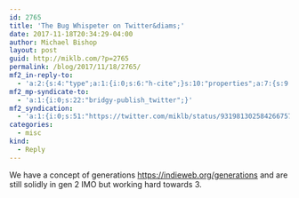 ```yaml
---
id: 2765
title: 'The Bug Whispeter on Twitter&diams;'
date: 2017-11-18T20:34:29-04:00
author: Michael Bishop
layout: post
guid: http://miklb.com/?p=2765
permalink: /blog/2017/11/18/2765/
mf2_in-reply-to:
  - 'a:2:{s:4:"type";a:1:{i:0;s:6:"h-cite";}s:10:"properties";a:7:{s:9:"published";a:1:{i:0;s:25:"2017-11-18T20:20:50+00:00";}s:7:"updated";a:1:{i:0;s:25:"2017-11-18T20:20:50+00:00";}s:7:"summary";a:1:{i:0;s:43:"I figured this was going on, and thank you!";}s:4:"name";a:1:{i:0;s:28:"The Bug Whispeter on Twitter";}s:3:"url";a:1:{i:0;s:56:"https://twitter.com/carapacing/status/931980539657183233";}s:11:"publication";a:1:{i:0;s:7:"Twitter";}s:6:"author";a:3:{s:4:"name";s:17:"The Bug Whispeter";s:3:"url";s:30:"https://twitter.com/carapacing";s:5:"photo";s:75:"https://pbs.twimg.com/profile_images/928039438936150016/pcsZCvc4_bigger.jpg";}}}'
mf2_mp-syndicate-to:
  - 'a:1:{i:0;s:22:"bridgy-publish_twitter";}'
mf2_syndication:
  - 'a:1:{i:0;s:51:"https://twitter.com/miklb/status/931981302584266757";}'
categories:
  - misc
kind:
  - Reply
---
```

We have a concept of generations https://indieweb.org/generations and are still solidly in gen 2 IMO but working hard towards 3.